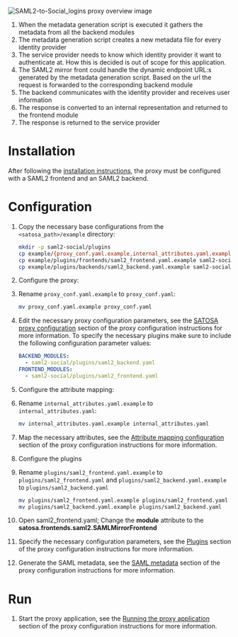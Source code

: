 ![](images/saml2-to-social_login.png "SAML2-to-Social_logins proxy overview image")

1. When the metadata generation script is executed it gathers the metadata from all the backend modules
1. The metadata generation script creates a new metadata file for every identity provider
1. The service provider needs to know which identity provider it want to authenticate at. How this is decided is out of scope for this application.
1. The SAML2 mirror front could handle the dynamic endpoint URL:s generated by the metadata generation script. Based on the url the request is forwarded to the corresponding backend module
1. The backend communicates with the identity provider and receives user information  
1. The response is converted to an internal representation and returned to the frontend module
1. The response is returned to the service provider

# Installation
After following the [installation instructions](README.md#installation), the proxy must
be configured with a SAML2 frontend and an SAML2 backend.


# Configuration

1. Copy the necessary base configurations from the `<satosa_path>/example` directory:
   ```bash
   mkdir -p saml2-social/plugins
   cp example/{proxy_conf.yaml.example,internal_attributes.yaml.example} saml2-social/
   cp example/plugins/frontends/saml2_frontend.yaml.example saml2-social/plugins/
   cp example/plugins/backends/saml2_backend.yaml.example saml2-social/plugins/
   ```
   
1. Configure the proxy:
  1. Rename `proxy_conf.yaml.example` to `proxy_conf.yaml`:
     ```bash
     mv proxy_conf.yaml.example proxy_conf.yaml
     ```

  1. Edit the necessary proxy configuration parameters, see the [SATOSA proxy
     configuration](README.md#proxy_conf) section of the proxy configuration instructions
     for more information.
     To specify the necessary plugins make sure to include the following
     configuration parameter values:
     ```yaml  
     BACKEND_MODULES:
       - saml2-social/plugins/saml2_backend.yaml
     FRONTEND_MODULES:
       - saml2-social/plugins/saml2_frontend.yaml
     ```

1. Configure the attribute mapping:
  1. Rename `internal_attributes.yaml.example` to `internal_attributes.yaml`:
     ```bash
     mv internal_attributes.yaml.example internal_attributes.yaml
     ```

  1. Map the necessary attributes, see the [Attribute mapping configuration](README.md#attr_map)
     section of the proxy configuration instructions for more
     information.

1. Configure the plugins
  1. Rename `plugins/saml2_frontend.yaml.example` to `plugins/saml2_frontend.yaml`
     and `plugins/saml2_backend.yaml.example` to `plugins/saml2_backend.yaml`
     ```bash
     mv plugins/saml2_frontend.yaml.example plugins/saml2_frontend.yaml
     mv plugins/saml2_backend.yaml.example plugins/saml2_backend.yaml
     ```
    
  1. Open saml2_frontend.yaml; Change the **module** attribute to the **satosa.frontends.saml2.SAMLMirrorFrontend** 
  1. Specify the necessary configuration parameters, see the [Plugins](README.md#plugins) section
     of the proxy configuration instructions for more information.

1. Generate the SAML metadata, see the [SAML metadata](README.md#saml_metadata) section of the
   proxy configuration instructions for more information.

# Run
1. Start the proxy application, see the [Running the proxy application](README.md#run) section of
   the proxy configuration instructions for more information.


